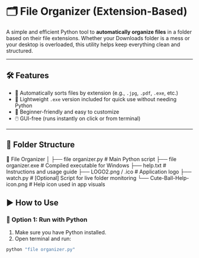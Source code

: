 # 🗂️ File Organizer (Extension-Based)

A simple and efficient Python tool to **automatically organize files** in a folder based on their file extensions. Whether your Downloads folder is a mess or your desktop is overloaded, this utility helps keep everything clean and structured.

---

## 🛠 Features

- 📂 Automatically sorts files by extension (e.g., `.jpg`, `.pdf`, `.exe`, etc.)
- 🚀 Lightweight `.exe` version included for quick use without needing Python
- 🧠 Beginner-friendly and easy to customize
- 🖱️ GUI-free (runs instantly on click or from terminal)

---

## 📁 Folder Structure

📁 File Organizer
│
├── file organizer.py # Main Python script
├── file organizer.exe # Compiled executable for Windows
├── help.txt # Instructions and usage guide
├── LOGO2.png / .ico # Application logo
├── watch.py # [Optional] Script for live folder monitoring
└── Cute-Ball-Help-icon.png # Help icon used in app visuals
## ▶️ How to Use

### 🔧 Option 1: Run with Python

1. Make sure you have Python installed.
2. Open terminal and run:

```bash
python "file organizer.py"
